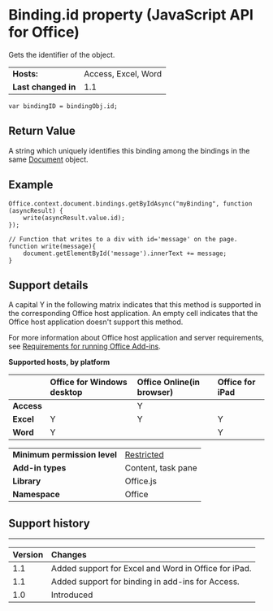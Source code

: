 
# Binding.id property (JavaScript API for Office)
Gets the identifier of the object.

|||
|:-----|:-----|
|**Hosts:**|Access, Excel, Word|
|**Last changed in**|1.1|

```
var bindingID = bindingObj.id;
```


## Return Value

A string which uniquely identifies this binding among the bindings in the same [Document](../../reference/shared/document.md) object.


## Example




```
Office.context.document.bindings.getByIdAsync("myBinding", function (asyncResult) {
    write(asyncResult.value.id);
});

// Function that writes to a div with id='message' on the page.
function write(message){
    document.getElementById('message').innerText += message; 
}
```




## Support details


A capital Y in the following matrix indicates that this method is supported in the corresponding Office host application. An empty cell indicates that the Office host application doesn't support this method.

For more information about Office host application and server requirements, see [Requirements for running Office Add-ins](http://msdn.microsoft.com/library/67340567-bb9a-498c-96d3-3f52f28c16bc%28Office.15%29.aspx).


**Supported hosts, by platform**


||**Office for Windows desktop**|**Office Online(in browser)**|**Office for iPad**|
|:-----|:-----|:-----|:-----|
|**Access**||Y||
|**Excel**|Y|Y|Y|
|**Word**|Y||Y|

|||
|:-----|:-----|
|**Minimum permission level**|[Restricted](http://msdn.microsoft.com/library/da2efadc-4ebf-45fe-be39-397ac1eb1dbd%28Office.15%29.aspx)|
|**Add-in types**|Content, task pane|
|**Library**|Office.js|
|**Namespace**|Office|

## Support history





****


|**Version**|**Changes**|
|:-----|:-----|
|1.1|Added support for Excel and Word in Office for iPad.|
|1.1|Added support for binding in add-ins for Access.|
|1.0|Introduced|
